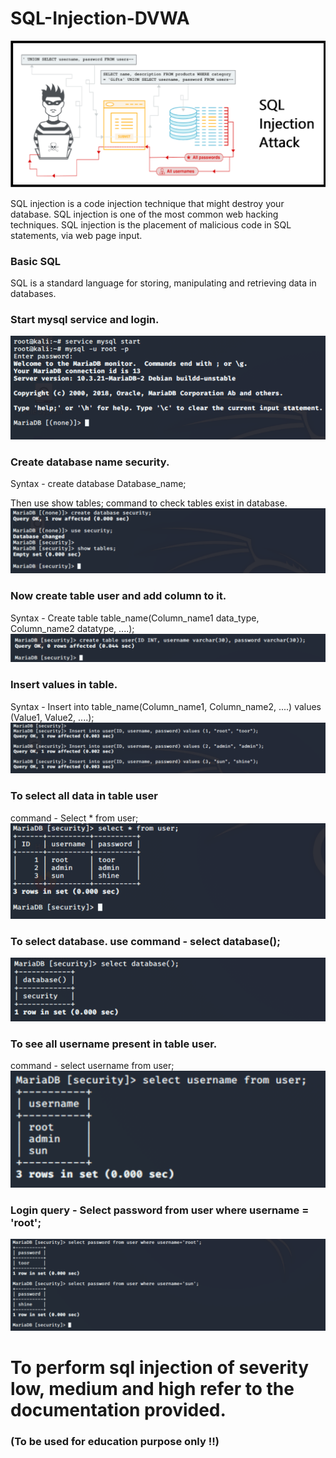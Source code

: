 # SQL-Injection-DVWA
![](sQL-.png)

SQL injection is a code injection technique that might destroy your database. SQL injection is one of the most common web hacking techniques. SQL injection is the placement of malicious code in SQL statements, via web page input.

### Basic SQL
SQL is a standard language for storing, manipulating and retrieving data in databases.

### Start mysql service and login.
![](start%20mysql%20service.png)
### Create database name security.
Syntax - create database Database_name;<br>

Then use show tables; command to check tables exist in database.<br>
![](show%20tables.png)

### Now create table user and add column to it.
Syntax - Create table table_name(Column_name1 data_type, Column_name2 datatype, ....);
![](create%20table%20user.png)

### Insert values in table.
Syntax - Insert into table_name(Column_name1, Column_name2, ....) values (Value1, Value2, ....);
![](insert%20values%20in%20table.png)

### To select all data in table user
command - Select * from user;
![](select%20date%20from%20table%20user.png)

### To select database. use command - select database();
![](select%20database.png)

### To see all username present in table user.
command - select username from user;
![](see%20usernames%20present.png)

### Login query - Select password from user where username = 'root';
![](login%20query.png)


# To perform sql injection of severity low, medium and high refer to the documentation provided.
### (To be used for education purpose only !!)

